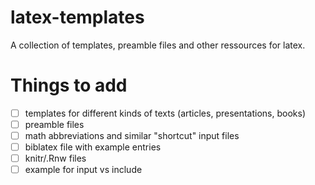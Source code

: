 # latex-templates
A collection of templates, preamble files and other ressources for latex.

# Things to add

- [ ] templates for different kinds of texts (articles, presentations, books)
- [ ] preamble files 
- [ ] math abbreviations and similar "shortcut" input files
- [ ] biblatex file with example entries
- [ ] knitr/.Rnw files
- [ ] example for input vs include
